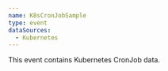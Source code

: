 ```yaml
---
name: K8sCronJobSample
type: event
dataSources:
  - Kubernetes
---
```


This event contains Kubernetes CronJob data.
